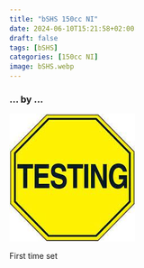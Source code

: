 ```yaml
---
title: "bSHS 150cc NI"
date: 2024-06-10T15:21:58+02:00
draft: false
tags: [bSHS]
categories: [150cc NI]
image: bSHS.webp
---
```

### ... by ...
![Nothing there](testing.jpg)

First time set